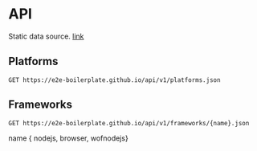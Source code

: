 # API
Static data source. [link](https://e2e-boilerplate.github.io/api/)

## Platforms

    GET https://e2e-boilerplate.github.io/api/v1/platforms.json
    
## Frameworks
    
    GET https://e2e-boilerplate.github.io/api/v1/frameworks/{name}.json
    
name { nodejs, browser, wofnodejs}
